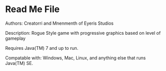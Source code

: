 Read Me File
============
Authors: Creatorri and Mnenmenth
of Eyeris Studios

Description:
Rogue Style game with progressive graphics based on level of gameplay

Requires Java(TM) 7 and up to run.

Compatable with: Windows, Mac, Linux, and anything else that runs Java(TM) SE.
